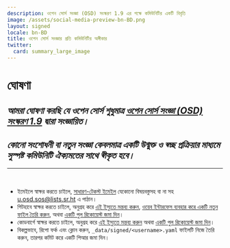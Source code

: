 ```yaml
---
description: ওপেন সোর্স সংজ্ঞা (OSD) সংস্করণ 1.9 এর পক্ষে কমিউনিটির একটি বিবৃতি
image: /assets/social-media-preview-bn-BD.png
layout: signed
locale: bn-BD
title: ওপেন সোর্স সংজ্ঞার প্রতি কমিউনিটির অঙ্গীকার
twitter:
  card: summary_large_image
---
```

# **ঘোষণা**

## *আমরা ঘোষণা করছি যে ওপেন সোর্স শুধুমাত্র [ওপেন সোর্স সংজ্ঞা (OSD) সংস্করণ 1.9](https://opensourcedefinition.org/) দ্বারা সংজ্ঞায়িত।*

## *কোনো সংশোধনী বা নতুন সংজ্ঞা কেবলমাত্র একটি উন্মুক্ত ও স্বচ্ছ প্রক্রিয়ার মাধ্যমে সুস্পষ্ট কমিউনিটি ঐক্যমতের সাথে স্বীকৃত হবে।*

---
<br>

- ইমেইলে স্বাক্ষর করতে চাইলে, [সাধারণ-টেকস্ট ইমেইল](https://useplaintext.email/) যেকোনো বিষয়বস্তুসহ বা না সহ [u.osd.sos@lists.sr.ht](mailto:u.osd.sos@lists.sr.ht) এ পাঠান।
- গিটহাবে স্বাক্ষর করতে চাইলে, অনুগ্রহ করে [এই ইস্যুতে মন্তব্য করুন](https://github.com/OpenSourceDefinition/sos/issues/1), [ওয়েব ইন্টারফেস ব্যবহার করে একটি নতুন ফাইল তৈরি করুন](https://github.com/OpenSourceDefinition/sos/new/main/_data/signed), অথবা [একটি পুল রিকোয়েস্ট জমা দিন](https://github.com/OpenSourceDefinition/sos/pulls)।
- কোডবার্গে স্বাক্ষর করতে চাইলে, অনুগ্রহ করে [এই ইস্যুতে মন্তব্য করুন](https://codeberg.org/osd/sos/issues/1) অথবা [একটি পুল রিকোয়েস্ট জমা দিন](https://codeberg.org/osd/sos/pulls)।
- বিকল্পভাবে, রিপো ফর্ক এবং ক্লোন করুন, `_data/signed/<username>.yaml` ফাইলটি নিজে তৈরি করুন, তারপর কমিট করে একটি পিআর জমা দিন।